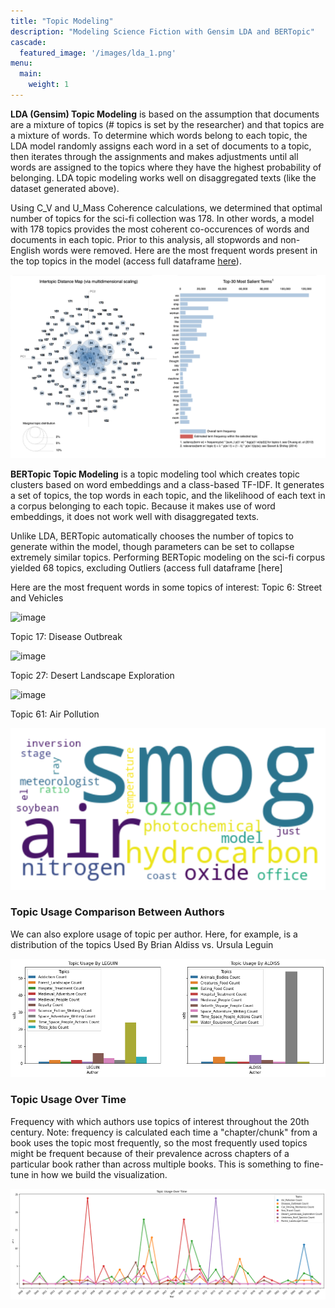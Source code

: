 ```yaml
---
title: "Topic Modeling"
description: "Modeling Science Fiction with Gensim LDA and BERTopic"
cascade:
  featured_image: '/images/lda_1.png'
menu:
  main:
    weight: 1
---
```

**LDA (Gensim) Topic Modeling** is based on the assumption that documents are a mixture of topics (# topics is set by the researcher) and that topics are a mixture of words. To determine which words belong to each topic, the LDA model randomly assigns each word in a set of documents to a topic, then iterates through the assignments and makes adjustments until all words are assigned to the topics where they have the highest probability of belonging. LDA topic modeling works well on disaggregated texts (like the dataset generated above). 

Using C_V and U_Mass Coherence calculations, we determined that optimal number of topics for the sci-fi collection was 178. In other words, a model with 178 topics provides the most coherent co-occurences of words and documents in each topic. Prior to this analysis, all stopwords and non-English words were removed. Here are the most frequent words present in the top topics in the model (access full dataframe [here](https://github.com/SF-Nexus/extracted-features/blob/main/data/LDA_output/LDA_topics_keywords_df.csv)).

<img src="https://github.com/SF-Nexus/sf-nexus-hugo-site/blob/main/static/images/lda_1.png">

**BERTopic Topic Modeling** is a topic modeling tool which creates topic clusters based on word embeddings and a class-based TF-IDF. It generates a set of topics, the top words in each topic, and the likelihood of each text in a corpus belonging to each topic. Because it makes use of word embeddings, it does not work well with disaggregated texts. 

Unlike LDA, BERTopic automatically chooses the number of topics to generate within the model, though parameters can be set to collapse extremely similar topics. Performing BERTopic modeling on the sci-fi corpus yielded 68 topics, excluding Outliers (access full dataframe [here]

Here are the most frequent words in some topics of interest: 
Topic 6: Street and Vehicles

![image](/images/BERTopic_Street_Car_Driving_WordCloud.png)

Topic 17: Disease Outbreak

![image](/images/BERTopic_Disease_Outbreak_WordCloud.png)

Topic 27: Desert Landscape Exploration

![image](BERTopic_Desert_Landscape_Exploration_WordCloud.png)

Topic 61: Air Pollution

![image](/static/images/BERTopic_Air_Pollution_WordCloud.png)


### Topic Usage Comparison Between Authors

We can also explore usage of topic per author. Here, for example, is a distribution of the topics Used By Brian Aldiss vs. Ursula Leguin

![image](/static/images/BERTopic_Topic_Use_Comparison_Between_Aldiss_Leguin.png)

### Topic Usage Over Time

Frequency with which authors use topics of interest throughout the 20th century. 
Note: frequency is calculated each time a "chapter/chunk" from a book uses the topic most frequently, so the most frequently used topics might be frequent because of their prevalence across chapters of a particular book rather than across multiple books. This is something to fine-tune in how we build the visualization.

![image](/static/images/BERTopic_Topic_Usage_over_Time.png)
